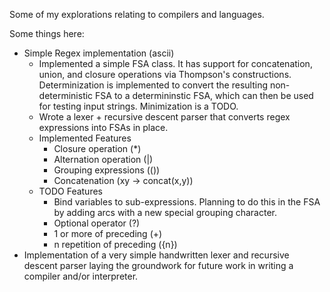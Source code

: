 
Some of my explorations relating to compilers and languages.

Some things here:

- Simple Regex implementation (ascii)
    - Implemented a simple FSA class. It has support for concatenation, union, and closure operations via Thompson's constructions. Determinization is implemented to convert the resulting non-deterministic FSA to a determininstic FSA, which can then be used for testing input strings. Minimization is a TODO.
    - Wrote a lexer + recursive descent parser that converts regex expressions into FSAs in place.
    - Implemented Features
        - Closure operation (*)
        - Alternation operation (|)
        - Grouping expressions (())
        - Concatenation (xy -> concat(x,y))
    - TODO Features
        - Bind variables to sub-expressions. Planning to do this in the FSA by adding arcs with a new special grouping character.
        - Optional operator (?)
        - 1 or more of preceding (+)
        - n repetition of preceding ({n})
- Implementation of a very simple handwritten lexer and recursive descent parser laying the groundwork for future work in writing a compiler and/or interpreter.

